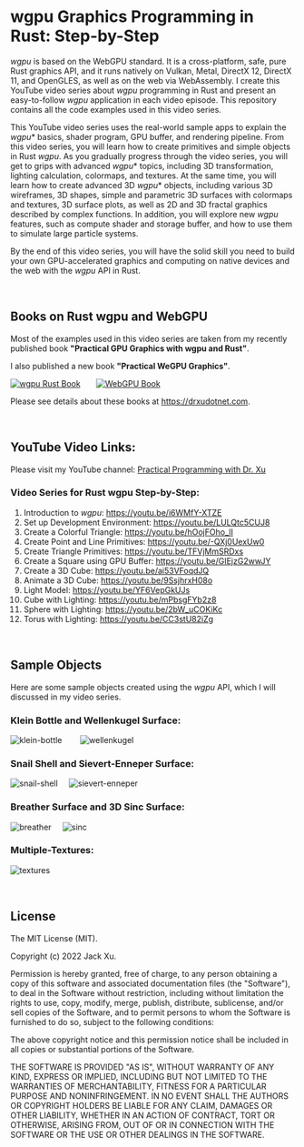 # wgpu Graphics Programming in Rust: Step-by-Step 

*wgpu* is based on the WebGPU standard. It is a cross-platform, safe, pure Rust graphics API, and it runs natively on Vulkan, Metal, DirectX 12, DirectX 11, and OpenGLES, as well as on the web via WebAssembly. I create this YouTube video series about *wgpu* programming in Rust and present an easy-to-follow *wgpu* application in each video episode. 
This repository contains all the code examples used in this video series.

This YouTube video series uses the real-world sample apps to explain the *wgpu** basics, shader program, GPU buffer, and rendering pipeline. From this video series, you will learn how to create primitives and simple objects in Rust *wgpu*. As you gradually progress through the video series, you will get to grips with advanced *wgpu** topics, including 3D transformation, lighting calculation, colormaps, and textures. At the same time, you will learn how to create advanced 3D *wgpu** objects, including various 3D wireframes, 3D shapes, simple and parametric 3D surfaces with 
colormaps and textures, 3D surface plots, as well as 2D and 3D fractal graphics described by complex functions. In addition, you will explore new *wgpu* features, such as compute shader and storage buffer, and how to use them to simulate large particle systems.

By the end of this video series, you will have the solid skill you need to build your own GPU-accelerated graphics and computing on native devices and the web with the *wgpu* API in Rust. 

<br />

## Books on Rust wgpu and WebGPU
Most of the examples used in this video series are taken from my recently published book **"Practical GPU Graphics with wgpu and Rust"**. 

I also published a new book **"Practical WeGPU Graphics"**.

[![wgpu Rust Book](assets/wgpu01.png)](https://drxudotnet.com)&nbsp;&nbsp;&nbsp;&nbsp;&nbsp;&nbsp; [![WebGPU Book](assets/webgpu01.png)](https://drxudotnet.com)

Please see details about these books at https://drxudotnet.com. 

<br />

## YouTube Video Links:

Please visit my YouTube channel: [Practical Programming with Dr. Xu](https://www.youtube.com/c/PracticalProgrammingWithDrXu)



### Video Series for Rust wgpu Step-by-Step:

1. Introduction to *wgpu*: https://youtu.be/i6WMfY-XTZE
2. Set up Development Environment: https://youtu.be/LULQtc5CUJ8 
3. Create a Colorful Triangle: https://youtu.be/hOojFOho_lI
4. Create Point and Line Primitives: https://youtu.be/-QXj0UexUw0
5. Create Triangle Primitives: https://youtu.be/TFVjMmSRDxs
6. Create a Square using GPU Buffer: https://youtu.be/GIEjzG2wwJY
7. Create a 3D Cube: https://youtu.be/ai53VFoqdJQ
8. Animate a 3D Cube: https://youtu.be/9SsjhrxH08o
9. Light Model: https://youtu.be/YF6VepGkUJs
10. Cube with Lighting: https://youtu.be/mPbsgFYb2z8
11. Sphere with Lighting: https://youtu.be/2bW_uCOKiKc
12. Torus with Lighting: https://youtu.be/CC3stU82iZg

<br />

## Sample Objects 
Here are some sample objects created using the *wgpu* API, which I will discussed in my video series.

### Klein Bottle and Wellenkugel Surface:
![klein-bottle](assets/klein-bottle.png) &nbsp;&nbsp;&nbsp;&nbsp;&nbsp;&nbsp; ![wellenkugel](assets/wellenkugel.png) 

### Snail Shell and Sievert-Enneper Surface:
![snail-shell](assets/snail-shell.png) &nbsp;&nbsp;&nbsp; ![sievert-enneper](assets/sievert-enneper.png)

### Breather Surface and 3D Sinc Surface:
![breather](assets/breather.png) &nbsp;&nbsp;&nbsp; ![sinc](assets/sinc.png) 

### Multiple-Textures:
![textures](assets/textures.png) 

<br />

## License

The MIT License (MIT).

Copyright (c) 2022 Jack Xu.

Permission is hereby granted, free of charge, to any person obtaining a copy of this software and associated documentation files (the "Software"), to deal in the Software without restriction, including without limitation the rights to use, copy, modify, merge, publish, distribute, sublicense, and/or sell copies of the Software, and to permit persons to whom the Software is furnished to do so, subject to the following conditions:

The above copyright notice and this permission notice shall be included in all copies or substantial portions of the Software.

THE SOFTWARE IS PROVIDED "AS IS", WITHOUT WARRANTY OF ANY KIND, EXPRESS OR IMPLIED, INCLUDING BUT NOT LIMITED TO THE WARRANTIES OF MERCHANTABILITY, FITNESS FOR A PARTICULAR PURPOSE AND NONINFRINGEMENT. IN NO EVENT SHALL THE AUTHORS OR COPYRIGHT HOLDERS BE LIABLE FOR ANY CLAIM, DAMAGES OR OTHER LIABILITY, WHETHER IN AN ACTION OF CONTRACT, TORT OR OTHERWISE, ARISING FROM, OUT OF OR IN CONNECTION WITH THE SOFTWARE OR THE USE OR OTHER DEALINGS IN THE SOFTWARE.
 
